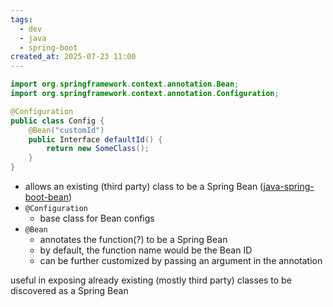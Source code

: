```yaml
---
tags:
  - dev
  - java
  - spring-boot
created_at: 2025-07-23 11:00
---
```

```java
import org.springframework.context.annotation.Bean;
import org.springframework.context.annotation.Configuration;

@Configuration
public class Config {
	@Bean("customId")
	public Interface defaultId() {
		return new SomeClass();
	}
}


```
- allows an existing (third party) class to be a Spring Bean ([java-spring-boot-bean](java-spring-boot-bean.md))
- `@Configuration`
	- base class for Bean configs
- `@Bean`
	- annotates the function(?) to be a Spring Bean
	- by default, the function name would be the Bean ID
	- can be further customized by passing an argument in the annotation

useful in exposing already existing (mostly third party) classes to be discovered as a Spring Bean